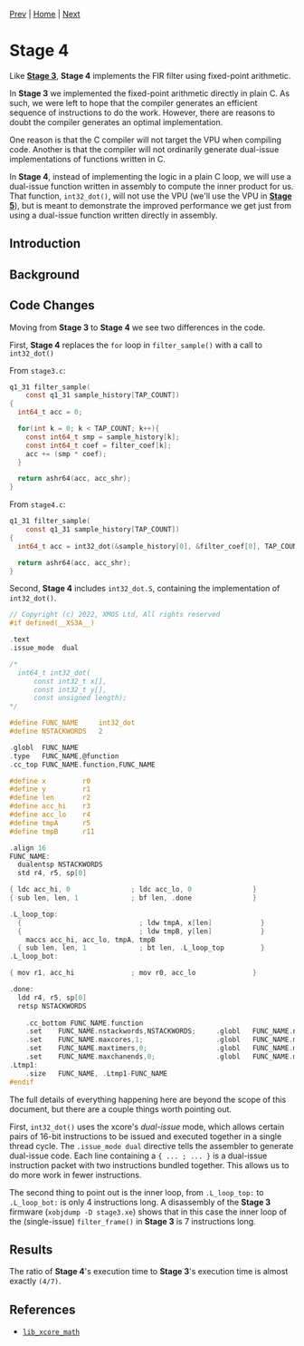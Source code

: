 
[Prev](../stage3/index.md) | [Home](../intro.md) | [Next](../stage5/index.md)

# Stage 4

Like [**Stage 3**](../stage3/index.md), **Stage 4** implements the FIR filter
using fixed-point arithmetic. 

In **Stage 3** we implemented the fixed-point arithmetic directly in plain C. As
such, we were left to hope that the compiler generates an efficient sequence of
instructions to do the work. However, there are reasons to doubt the compiler
generates an optimal implementation. 

One reason is that the C compiler will not target the VPU when compiling code. Another is that the compiler will not ordinarily generate dual-issue implementations of functions written in C.

In **Stage 4**, instead of implementing the logic in a plain C loop, we will use
a dual-issue function written in assembly to compute the inner product for us.
That function, `int32_dot()`, will not use the VPU (we'll use the VPU in [**Stage 5**](../stage5/index.md)), but is meant to demonstrate the improved performance we get just from using a dual-issue function written directly in assembly.

## Introduction

## Background

## Code Changes

Moving from **Stage 3** to **Stage 4** we see two differences in the code.

First, **Stage 4** replaces the `for` loop in `filter_sample()` with a call to
`int32_dot()`

From `stage3.c`:
```c
q1_31 filter_sample(
    const q1_31 sample_history[TAP_COUNT])
{
  int64_t acc = 0;

  for(int k = 0; k < TAP_COUNT; k++){
    const int64_t smp = sample_history[k];
    const int64_t coef = filter_coef[k];
    acc += (smp * coef);
  }

  return ashr64(acc, acc_shr);
}
```

From `stage4.c`:
```c
q1_31 filter_sample(
    const q1_31 sample_history[TAP_COUNT])
{
  int64_t acc = int32_dot(&sample_history[0], &filter_coef[0], TAP_COUNT);

  return ashr64(acc, acc_shr);
}
```

Second, **Stage 4** includes `int32_dot.S`, containing the implementation of 
`int32_dot()`.

```c
// Copyright (c) 2022, XMOS Ltd, All rights reserved
#if defined(__XS3A__)

.text
.issue_mode  dual

/*
  int64_t int32_dot(
      const int32_t x[],
      const int32_t y[],
      const unsigned length);
*/

#define FUNC_NAME     int32_dot
#define NSTACKWORDS   2

.globl	FUNC_NAME
.type	FUNC_NAME,@function
.cc_top FUNC_NAME.function,FUNC_NAME

#define x         r0
#define y         r1
#define len       r2
#define acc_hi    r3
#define acc_lo    r4
#define tmpA      r5
#define tmpB      r11

.align 16
FUNC_NAME:
  dualentsp NSTACKWORDS
  std r4, r5, sp[0]

{ ldc acc_hi, 0               ; ldc acc_lo, 0               }
{ sub len, len, 1             ; bf len, .done               }

.L_loop_top:
  {                             ; ldw tmpA, x[len]            }
  {                             ; ldw tmpB, y[len]            }
    maccs acc_hi, acc_lo, tmpA, tmpB
  { sub len, len, 1             ; bt len, .L_loop_top         }
.L_loop_bot:

{ mov r1, acc_hi              ; mov r0, acc_lo              }

.done:
  ldd r4, r5, sp[0]
  retsp NSTACKWORDS
    
	.cc_bottom FUNC_NAME.function
	.set	FUNC_NAME.nstackwords,NSTACKWORDS;     .globl	FUNC_NAME.nstackwords
	.set	FUNC_NAME.maxcores,1;                  .globl	FUNC_NAME.maxcores
	.set	FUNC_NAME.maxtimers,0;                 .globl	FUNC_NAME.maxtimers
	.set	FUNC_NAME.maxchanends,0;               .globl	FUNC_NAME.maxchanends
.Ltmp1:
	.size	FUNC_NAME, .Ltmp1-FUNC_NAME
#endif
```

The full details of everything happening here are beyond the scope of this
document, but there are a couple things worth pointing out.

First, `int32_dot()` uses the xcore's _dual-issue_ mode, which allows certain
pairs of 16-bit instructions to be issued and executed together in a single 
thread cycle. The `.issue_mode dual` directive tells the assembler to generate
dual-issue code. Each line containing a `{ ... ; ... }` is a dual-issue 
instruction packet with two instructions bundled together. This allows us to do
more work in fewer instructions.

The second thing to point out is the inner loop, from `.L_loop_top:` to
`.L_loop_bot:` is only 4 instructions long. A disassembly of the **Stage 3**
firmware (`xobjdump -D stage3.xe`) shows that in this case the inner loop of the
(single-issue) `filter_frame()` in **Stage 3** is 7 instructions long.

## Results

The ratio of **Stage 4**'s execution time to **Stage 3**'s execution time is
almost exactly `(4/7)`.

## References

* [`lib_xcore_math`](https://github.com/xmos/lib_xcore_math)